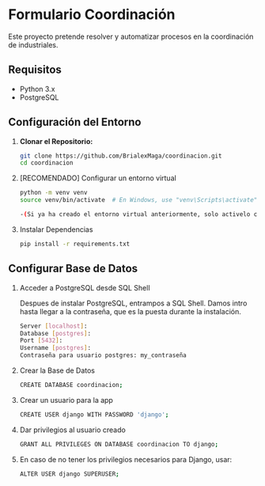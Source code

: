 # Formulario Coordinación

Este proyecto pretende resolver y automatizar procesos en la coordinación de industriales.

## Requisitos

- Python 3.x
- PostgreSQL

## Configuración del Entorno

1. **Clonar el Repositorio:**

   ```bash
   git clone https://github.com/BrialexMaga/coordinacion.git
   cd coordinacion
2. [RECOMENDADO] Configurar un entorno virtual

    ```bash
    python -m venv venv
    source venv/bin/activate  # En Windows, use "venv\Scripts\activate"

    -(Si ya ha creado el entorno virtual anteriormente, solo activelo con la segunda linea)
3. Instalar Dependencias

    ```bash
    pip install -r requirements.txt
## Configurar Base de Datos
1. Acceder a PostgreSQL desde SQL Shell

    Despues de instalar PostgreSQL, entrampos a SQL Shell.
    Damos intro hasta llegar a la contraseña, que es la puesta durante la instalación.

    ```bash
    Server [localhost]:
    Database [postgres]:
    Port [5432]:
    Username [postgres]:
    Contraseña para usuario postgres: my_contraseña
2. Crear la Base de Datos

    ```bash
    CREATE DATABASE coordinacion;
3. Crear un usuario para la app

    ```bash
    CREATE USER django WITH PASSWORD 'django';
4. Dar privilegios al usuario creado

    ```bash
    GRANT ALL PRIVILEGES ON DATABASE coordinacion TO django;
5. En caso de no tener los privilegios necesarios para Django, usar:

    ```bash
    ALTER USER django SUPERUSER;